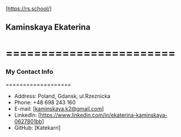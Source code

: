 [https://rs.school/]
## Kaminskaya Ekaterina
========================
========================
### My Contact Info
===================
* Address: Poland, Gdansk, ul.Rzeznicka
* Phone: +48 698 243 160
* E-mail: [kaminskaya.k2@gmail.com]
* LinkedIn: [https://www.linkedin.com/in/ekaterina-kaminskaya-0627801bb]
* GitHub: [Katekarri]
